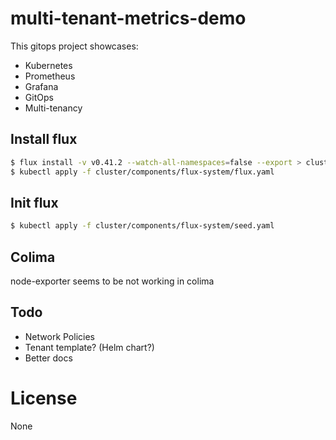 # multi-tenant-metrics-demo

This gitops project showcases:

- Kubernetes
- Prometheus
- Grafana
- GitOps
- Multi-tenancy

## Install flux

```bash
$ flux install -v v0.41.2 --watch-all-namespaces=false --export > cluster/components/flux-system/flux.yaml
$ kubectl apply -f cluster/components/flux-system/flux.yaml
```

## Init flux

```bash
$ kubectl apply -f cluster/components/flux-system/seed.yaml
```

## Colima

node-exporter seems to be not working in colima

## Todo

- Network Policies
- Tenant template? (Helm chart?)
- Better docs

# License

None